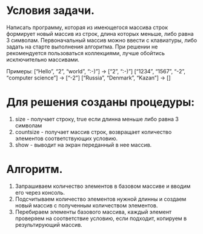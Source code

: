 # Условия задачи.
 Написать программу, которая из имеющегося массива строк формирует новый массив из строк,
 длина которых меньше, либо равна 3 символам. Первоначальный массив можно ввести с клавиатуры,
 либо задать на старте выполнения алгоритма. При решении не рекомендуется пользоваться коллекциями,
 лучше обойтись исключительно массивами.

Примеры:
[“Hello”, “2”, “world”, “:-)”] → [“2”, “:-)”]
[“1234”, “1567”, “-2”, “computer science”] → [“-2”]
[“Russia”, “Denmark”, “Kazan”] → []

# Для решения созданы процедуры:

1. size - получает строку, true если длинна меньше либо равна 3 символам
2. countsize - получает массив строк, возвращает количество элементов соответствующих условию.
3. show - выводит на экран переданный в нее массив.

# Алгоритм.
1. Запрашиваем количество элементов в базовом массиве и вводим его через консоль.
2. Подсчитываем количество элементов нужной длинны и создаем новый массив с полученным количеством элементов.
3. Перебираем элементы базового массива, каждый элемент проверяем на соответствие условию, если подходит, копируем в результирующий массив.